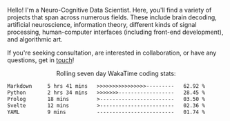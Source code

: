 Hello! I'm a Neuro-Cognitive Data Scientist. Here, you'll find a variety of projects that span across numerous fields. These include brain decoding, artificial neuroscience, information theory, different kinds of signal processing, human-computer interfaces (including front-end development), and algorithmic art. 

If you're seeking consultation, are interested in collaboration, or have any questions, get in <a href='mailto:desk@syrkis.com?subject=Getting%20in%20touch'>touch</a>!

<p align="center">Rolling seven day WakaTime coding stats:</p>
<!--START_SECTION:waka-->

```txt
Markdown     5 hrs 41 mins   >>>>>>>>>>>>>>>>---------   62.92 %
Python       2 hrs 34 mins   >>>>>>>------------------   28.45 %
Prolog       18 mins         >------------------------   03.50 %
Svelte       12 mins         >------------------------   02.36 %
YAML         9 mins          -------------------------   01.74 %
```

<!--END_SECTION:waka-->
